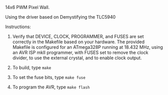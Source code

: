 14x6 PWM Pixel Wall. 


Using the driver based on Demystifying the TLC5940

Instructions:

  1. Verify that DEVICE, CLOCK, PROGRAMMER, and FUSES are set
     correctly in the Makefile based on your hardware. The provided
     Makefile is configured for an ATmega328P running at 18.432 MHz,
     using an AVR ISP mkII programmer, with FUSES set to remove the
     clock divider, to use the external crystal, and to enable clock
     output.

  2. To build, type `make`

  3. To set the fuse bits, type `make fuse`

  4. To program the AVR, type `make flash`

